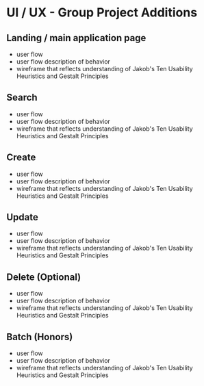 # UI / UX - Group Project Additions

## Landing / main application page
* user flow
* user flow description of behavior
* wireframe that reflects understanding of Jakob's Ten Usability Heuristics and Gestalt Principles

## Search
* user flow
* user flow description of behavior
* wireframe that reflects understanding of Jakob's Ten Usability Heuristics and Gestalt Principles

## Create
* user flow
* user flow description of behavior
* wireframe that reflects understanding of Jakob's Ten Usability Heuristics and Gestalt Principles

## Update
* user flow
* user flow description of behavior
* wireframe that reflects understanding of Jakob's Ten Usability Heuristics and Gestalt Principles

## Delete (Optional)
* user flow
* user flow description of behavior
* wireframe that reflects understanding of Jakob's Ten Usability Heuristics and Gestalt Principles

## Batch (Honors)
* user flow
* user flow description of behavior
* wireframe that reflects understanding of Jakob's Ten Usability Heuristics and Gestalt Principles
